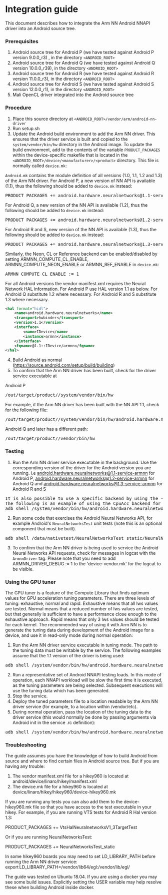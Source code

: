 Integration guide
=================

This document describes how to integrate the Arm NN Android NNAPI driver into an Android source tree.

### Prerequisites

1. Android source tree for Android P (we have tested against Android P version 9.0.0_r3) , in the directory `<ANDROID_ROOT>`
2. Android source tree for Android Q (we have tested against Android Q version 10.0.0_r39), in the directory `<ANDROID_ROOT>`
2. Android source tree for Android R (we have tested against Android R version 11.0.0_r3), in the directory `<ANDROID_ROOT>`
3. Android source tree for Android S (we have tested against Android S version 12.0.0_r1), in the directory `<ANDROID_ROOT>`
4. Mali OpenCL driver integrated into the Android source tree

### Procedure

1. Place this source directory at `<ANDROID_ROOT>/vendor/arm/android-nn-driver`
2. Run setup.sh
3. Update the Android build environment to add the Arm NN driver. This ensures that the driver service
is built and copied to the `system/vendor/bin/hw` directory in the Android image.
To update the build environment, add to the contents of the variable `PRODUCT_PACKAGES`
within the device-specific makefile that is located in the `<ANDROID_ROOT>/device/<manufacturer>/<product>`
directory. This file is normally called `device.mk`:

`Android.mk` contains the module definition of all versions (1.0, 1.1, 1.2 and 1.3) of the Arm NN driver.
For Android P, a new version of NN API is available (1.1), thus the following should be added to `device.mk` instead:
<pre>
PRODUCT_PACKAGES += android.hardware.neuralnetworks@1.1-service-armnn
</pre>

For Android Q, a new version of the NN API is available (1.2),
thus the following should be added to `device.mk` instead:
<pre>
PRODUCT_PACKAGES += android.hardware.neuralnetworks@1.2-service-armnn
</pre>

For Android R and S, new version of the NN API is available (1.3),
thus the following should be added to `device.mk` instead:
<pre>
PRODUCT_PACKAGES += android.hardware.neuralnetworks@1.3-service-armnn
</pre>

Similarly, the Neon, CL or Reference backend can be enabled/disabled by setting ARMNN_COMPUTE_CL_ENABLE,
ARMNN_COMPUTE_NEON_ENABLE or ARMNN_REF_ENABLE in `device.mk`:
<pre>
ARMNN_COMPUTE_CL_ENABLE := 1
</pre>

For all Android versions the vendor manifest.xml requires the Neural Network HAL information.
For Android P use HAL version 1.1 as below. For Android Q substitute 1.2 where necessary. For Android R and S substitute 1.3 where necessary.
```xml
<hal format="hidl">
    <name>android.hardware.neuralnetworks</name>
    <transport>hwbinder</transport>
    <version>1.1</version>
    <interface>
        <name>IDevice</name>
        <instance>armnn</instance>
    </interface>
    <fqname>@1.1::IDevice/armnn</fqname>
</hal>
```

4. Build Android as normal (https://source.android.com/setup/build/building)
5. To confirm that the Arm NN driver has been built, check for the driver service executable at

Android P
<pre>
<ANDROID_ROOT>/out/target/product/<product>/system/vendor/bin/hw
</pre>
For example, if the Arm NN driver has been built with the NN API 1.1, check for the following file:
<pre>
<ANDROID_ROOT>/out/target/product/<product>/system/vendor/bin/hw/android.hardware.neuralnetworks@1.1-service-armnn
</pre>

Android Q and later has a different path:
<pre>
<ANDROID_ROOT>/out/target/product/<product>/vendor/bin/hw
</pre>

### Testing

1. Run the Arm NN driver service executable in the background.
Use the corresponding version of the driver for the Android version you are running.
i.e
android.hardware.neuralnetworks@1.1-service-armnn for Android P,
android.hardware.neuralnetworks@1.2-service-armnn for Android Q and
android.hardware.neuralnetworks@1.3-service-armnn for Android R and S
<pre>
It is also possible to use a specific backend by using the -c option.
The following is an example of using the CpuAcc backend for Android Q:
adb shell /system/vendor/bin/hw/android.hardware.neuralnetworks@1.2-service-armnn -c CpuAcc &
</pre>
2. Run some code that exercises the Android Neural Networks API, for example Android's
`NeuralNetworksTest` unit tests (note this is an optional component that must be built).
<pre>
adb shell /data/nativetest/NeuralNetworksTest_static/NeuralNetworksTest_static > NeuralNetworkTest.log
</pre>
3. To confirm that the Arm NN driver is being used to service the Android Neural Networks API requests,
check for messages in logcat with the `ArmnnDriver` tag. Please note that you need to add ARMNN_DRIVER_DEBUG := 1 to the 'device-vendor.mk' for the logcat to be visible.

### Using the GPU tuner

The GPU tuner is a feature of the Compute Library that finds optimum values for GPU acceleration tuning parameters.
There are three levels of tuning: exhaustive, normal and rapid.
Exhaustive means that all lws values are tested.
Normal means that a reduced number of lws values are tested, but that generally is sufficient to have a performance close enough to the exhaustive approach.
Rapid means that only 3 lws values should be tested for each kernel.
The recommended way of using it with Arm NN is to generate the tuning data during development of the Android image for a device, and use it in read-only mode during normal operation:

1. Run the Arm NN driver service executable in tuning mode. The path to the tuning data must be writable by the service.
The following examples assume that the 1.1 version of the driver is being used:
<pre>
adb shell /system/vendor/bin/hw/android.hardware.neuralnetworks@1.1-service-armnn --cl-tuned-parameters-file &lt;PATH_TO_TUNING_DATA&gt; --cl-tuned-parameters-mode UpdateTunedParameters --cl-tuning-level exhaustive &
</pre>
2. Run a representative set of Android NNAPI testing loads. In this mode of operation, each NNAPI workload will be slow the first time it is executed, as the tuning parameters are being selected. Subsequent executions will use the tuning data which has been generated.
3. Stop the service.
4. Deploy the tuned parameters file to a location readable by the Arm NN driver service (for example, to a location within /vendor/etc).
5. During normal operation, pass the location of the tuning data to the driver service (this would normally be done by passing arguments via Android init in the service .rc definition):
<pre>
adb shell /system/vendor/bin/hw/android.hardware.neuralnetworks@1.1-service-armnn --cl-tuned-parameters-file &lt;PATH_TO_TUNING_DATA&gt; &
</pre>



### Troubleshooting

The guide assumes you have the knowledge of how to build Android from source and where to find certain files in Android source tree. But if you are having any trouble:

1. The vendor manifest.xml file for a hikey960 is located at android/device/linaro/hikey/manifest.xml
2. The device.mk file for a hikey960 is located at device/linaro/hikey/hikey960/device-hikey960.mk

If you are running any tests you can also add them to the device-hikey960.mk file so that you have access to the test executable in your hikey. For example, if you are running VTS tests for Android R Hal version 1.3:

PRODUCT_PACKAGES += VtsHalNeuralnetworksV1_3TargetTest

Or if you are running NeuralNetworksTest:

PRODUCT_PACKAGES += NeuralNetworksTest_static

In some hikey960 boards you may need to set LD_LIBRARY_PATH before running the Arm NN driver service:
export LD_LIBRARY_PATH=/vendor/lib64/egl:/vendor/lib/egl/


The guide was tested on Ubuntu 18.04. If you are using a docker you may see some build issues. Explicitly setting the USER variable may help resolve these when building Android inside docker.
